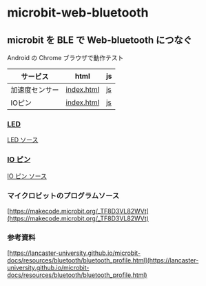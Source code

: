 # microbit-web-bluetooth


## microbit を BLE で Web-bluetooth につなぐ

Android の Chrome ブラウザで動作テスト

|サービス      |html                          |js                                     |
|--------------|------------------------------|---------------------------------------|
|加速度センサー|[index.html](./accelerometer) |[js](./accelerometer/accelerometer.js) |
|IOピン        |[index.html](./iopin)         |[js](./iopin/iopin.js)                 |


### [LED](./microbit)
[LED ソース](./microbit/microbit.js)

### [IO ピン](./iopin)
[IO ピン ソース](./iopin/iopin.js)

### マイクロビットのプログラムソース

[https://makecode.microbit.org/_TF8D3VL82WVt](https://makecode.microbit.org/_TF8D3VL82WVt)


### 参考資料
[https://lancaster-university.github.io/microbit-docs/resources/bluetooth/bluetooth_profile.html](https://lancaster-university.github.io/microbit-docs/resources/bluetooth/bluetooth_profile.html)

